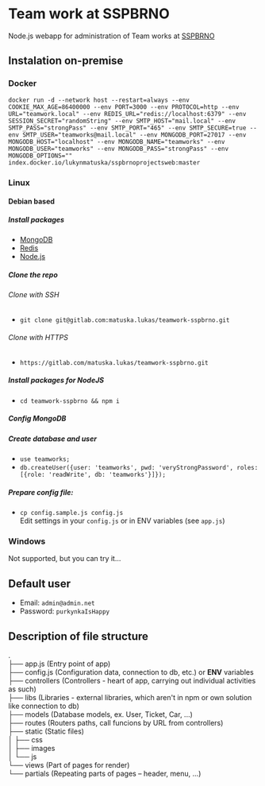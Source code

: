 # Team work at SSPBRNO
Node.js webapp for administration of Team works at [SSPBRNO](https://sspbrno.cz)

## Instalation on-premise
### Docker
```docker run -d --network host --restart=always --env COOKIE_MAX_AGE=86400000 --env PORT=3000 --env PROTOCOL=http --env URL="teamwork.local" --env REDIS_URL="redis://localhost:6379" --env SESSION_SECRET="randomString" --env SMTP_HOST="mail.local" --env SMTP_PASS="strongPass" --env SMTP_PORT="465" --env SMTP_SECURE=true --env SMTP_USER="teamworks@mail.local" --env MONGODB_PORT=27017 --env MONGODB_HOST="localhost" --env MONGODB_NAME="teamworks" --env MONGODB_USER="teamworks" --env MONGODB_PASS="strongPass" --env MONGODB_OPTIONS="" index.docker.io/lukynmatuska/sspbrnoprojectsweb:master```

### Linux
#### Debian based
##### Install packages
- [MongoDB](https://docs.mongodb.com/manual/tutorial/install-mongodb-on-debian/)
- [Redis](https://redis.io/download)
- [Node.js](https://nodejs.org/en/download/package-manager/)
##### Clone the repo
###### Clone with SSH
- ```git clone git@gitlab.com:matuska.lukas/teamwork-sspbrno.git```
###### Clone with HTTPS
- ```https://gitlab.com/matuska.lukas/teamwork-sspbrno.git```
##### Install packages for NodeJS
- ```cd teamwork-sspbrno && npm i```
##### Config MongoDB
##### Create database and user
- ```use teamworks;```
- ```db.createUser({user: 'teamworks', pwd: 'veryStrongPassword', roles: [{role: 'readWrite', db: 'teamworks'}]});```
##### Prepare config file:
- ```cp config.sample.js config.js```  
Edit settings in your `config.js` or in ENV variables (see `app.js`)

### Windows
Not supported, but you can try it...

## Default user
- Email: ```admin@admin.net```
- Password: ```purkynkaIsHappy```

## Description of file structure
.  
├── app.js (Entry point of app)  
├── config.js (Configuration data, connection to db, etc.) or **ENV** variables  
├── controllers (Controllers - heart of app, carrying out individual activities as such)  
├── libs (Libraries - external libraries, which aren't in npm or own solution like connection to db)  
├── models (Database models, ex. User, Ticket, Car, ...)  
├── routes (Routers paths, call funcions by URL from controllers)  
├── static (Static files)  
│   ├── css  
│   ├── images  
│   └── js  
└── views (Part of pages for render)  
    └── partials (Repeating parts of pages – header, menu, ...)  
